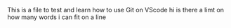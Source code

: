 This is a file to test and learn how to use Git on VScode 
hi is there a limt on how many words i can fit on a line 